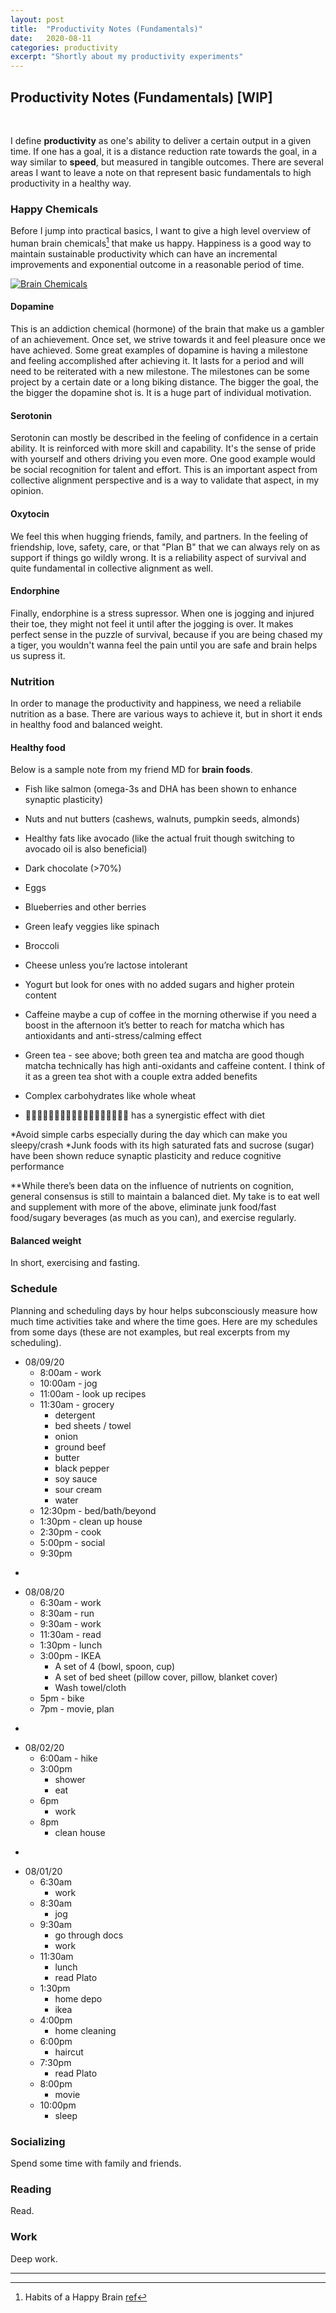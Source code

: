 ```yaml
---
layout: post
title:  "Productivity Notes (Fundamentals)"
date:   2020-08-11
categories: productivity
excerpt: "Shortly about my productivity experiments"
---
```


## <strong>Productivity Notes (Fundamentals) [WIP]</strong>
<br />

I define **productivity** as one's ability to deliver a certain output in a given time. If one has a goal, it is a distance reduction rate towards the goal, in a way similar to **speed**, but measured in tangible outcomes. There are several areas I want to leave a note on that represent basic fundamentals to high productivity in a healthy way.

### Happy Chemicals

Before I jump into practical basics, I want to give a high level overview of human brain chemicals[^1] that make us happy. Happiness is a good way to maintain sustainable productivity which can have an incremental improvements and exponential outcome in a reasonable period of time.

<p class="embed-image-small">
  <a href="{{site.baseurl}}/assets/images/brain_chemicals.png" data-lightbox="BrainChemicals">
    <img src="{{site.baseurl}}/assets/images/brain_chemicals.png" alt="Brain Chemicals" />
  </a>
</p>

#### Dopamine

This is an addiction chemical (hormone) of the brain that make us a gambler of an achievement. Once set, we strive towards it and feel pleasure once we have achieved. Some great examples of dopamine is having a milestone and feeling accomplished after achieving it. It lasts for a period and will need to be reiterated with a new milestone. The milestones can be some project by a certain date or a long biking distance. The bigger the goal, the the bigger the dopamine shot is. It is a huge part of individual motivation.

#### Serotonin

Serotonin can mostly be described in the feeling of confidence in a certain ability. It is reinforced with more skill and capability. It's the sense of pride with yourself and others driving you even more. One good example would be social recognition for talent and effort. This is an important aspect from collective alignment perspective and is a way to validate that aspect, in my opinion.

#### Oxytocin

We feel this when hugging friends, family, and partners. In the feeling of friendship, love, safety, care, or that "Plan B" that we can always rely on as support if things go wildly wrong. It is a reliability aspect of survival and quite fundamental in collective alignment as well.

#### Endorphine

Finally, endorphine is a stress supressor. When one is jogging and injured their toe, they might not feel it until after the jogging is over. It makes perfect sense in the puzzle of survival, because if you are being chased my a tiger, you wouldn't wanna feel the pain until you are safe and brain helps us supress it.

### Nutrition

In order to manage the productivity and happiness, we need a reliabile nutrition as a base. There are various ways to achieve it, but in short it ends in healthy food and balanced weight.

#### Healthy food

Below is a sample note from my friend MD for **brain foods**.

- Fish like salmon (omega-3s and DHA has been shown to enhance synaptic plasticity)
- Nuts and nut butters (cashews, walnuts, pumpkin seeds, almonds)
- Healthy fats like avocado (like the actual fruit though switching to avocado oil is also beneficial)
- Dark chocolate (>70%)
- Eggs
- Blueberries and other berries
- Green leafy veggies like spinach
- Broccoli
- Cheese unless you’re lactose intolerant
- Yogurt but look for ones with no added sugars and higher protein content
- Caffeine maybe a cup of coffee in the morning otherwise if you need a boost in the afternoon it’s better to reach for matcha which has antioxidants and anti-stress/calming effect
- Green tea - see above; both green tea and matcha are good though matcha technically has high anti-oxidants and caffeine content. I think of it as a green tea shot with a couple extra added benefits
- Complex carbohydrates like whole wheat

- 🤸🏻‍♂️⛹🏻‍♂️🏊🏻‍♂️🧗🏻‍♂️🚴🏻‍♂️🏃🏻‍♂️ has a synergistic effect with diet

*Avoid simple carbs especially during the day which can make you sleepy/crash
*Junk foods with its high saturated fats and sucrose (sugar) have been shown reduce synaptic plasticity and reduce cognitive performance

**While there’s been data on the influence of nutrients on cognition, general consensus is still to maintain a balanced diet. My take is to eat well and supplement with more of the above, eliminate junk food/fast food/sugary beverages (as much as you can), and exercise regularly.

#### Balanced weight

In short, exercising and fasting.

### Schedule

Planning and scheduling days by hour helps subconsciously measure how much time activities take and where the time goes. Here are my schedules from some days (these are not examples, but real excerpts from my scheduling).

- 08/09/20
  - 8:00am - work
  - 10:00am - jog
  - 11:00am - look up recipes
  - 11:30am - grocery
      - detergent
      - bed sheets / towel
      - onion
      - ground beef
      - butter
      - black pepper
      - soy sauce
      - sour cream
      - water
  - 12:30pm -  bed/bath/beyond
  - 1:30pm - clean up house
  - 2:30pm - cook
  - 5:00pm - social
  - 9:30pm
- ~~~~~~~~~
- 08/08/20
  - 6:30am - work
  - 8:30am - run
  - 9:30am - work
  - 11:30am - read
  - 1:30pm - lunch
  - 3:00pm - IKEA
      - A set of 4 (bowl, spoon, cup)
      - A set of bed sheet (pillow cover, pillow, blanket cover)
      - Wash towel/cloth
  - 5pm - bike
  - 7pm - movie, plan
- ~~~~~~~~~
- 08/02/20
  - 6:00am - hike
  - 3:00pm
    - shower
    - eat
  - 6pm
    - work
  - 8pm
    - clean house
- ~~~~~~~~~
- 08/01/20
  - 6:30am
    - work
  - 8:30am
    - jog
  - 9:30am
    - go through docs
    - work
  - 11:30am
    - lunch
    - read Plato
  - 1:30pm
    - home depo
    - ikea
  - 4:00pm
    - home cleaning
  - 6:00pm
    - haircut
  - 7:30pm
    - read Plato
  - 8:00pm
    - movie
  - 10:00pm
    - sleep

### Socializing

Spend some time with family and friends.

### Reading

Read.

### Work

Deep work.



[^1]: Habits of a Happy Brain [ref](https://www.goodreads.com/book/show/26618156-habits-of-a-happy-brain)

-----------------
